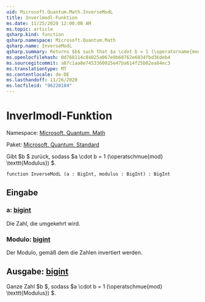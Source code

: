 ```yaml
---
uid: Microsoft.Quantum.Math.InverseModL
title: Inverlmodl-Funktion
ms.date: 11/25/2020 12:00:00 AM
ms.topic: article
qsharp.kind: function
qsharp.namespace: Microsoft.Quantum.Math
qsharp.name: InverseModL
qsharp.summary: Returns $b$ such that $a \cdot b = 1 (\operatorname{mod} \texttt{modulus})$.
ms.openlocfilehash: 0d768114c84025a067e0b60762e6834fbd36deb4
ms.sourcegitcommit: a87c1aa8e7453360025e47ba614f25b02ea84ec3
ms.translationtype: MT
ms.contentlocale: de-DE
ms.lasthandoff: 11/26/2020
ms.locfileid: "96228184"
---
```

# <a name="inversemodl-function"></a>Inverlmodl-Funktion

Namespace: [Microsoft. Quantum. Math](xref:Microsoft.Quantum.Math)

Paket: [Microsoft. Quantum. Standard](https://nuget.org/packages/Microsoft.Quantum.Standard)


Gibt $b $ zurück, sodass $a \cdot b = 1 (\operatschmue{mod} \texttt{Modulus}) $.

```qsharp
function InverseModL (a : BigInt, modulus : BigInt) : BigInt
```


## <a name="input"></a>Eingabe

### <a name="a--bigint"></a>a: [bigint](xref:microsoft.quantum.lang-ref.bigint)

Die Zahl, die umgekehrt wird.


### <a name="modulus--bigint"></a>Modulo: [bigint](xref:microsoft.quantum.lang-ref.bigint)

Der Modulo, gemäß dem die Zahlen invertiert werden.



## <a name="output--bigint"></a>Ausgabe: [bigint](xref:microsoft.quantum.lang-ref.bigint)

Ganze Zahl $b $, sodass $a \cdot b = 1 (\operatschmue{mod} \texttt{Modulus}) $.
